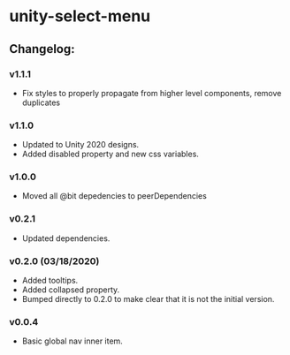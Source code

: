 # unity-select-menu

## Changelog:

### v1.1.1
- Fix styles to properly propagate from higher level components, remove duplicates

### v1.1.0
- Updated to Unity 2020 designs.
- Added disabled property and new css variables.

### v1.0.0
- Moved all @bit depedencies to peerDependencies

### v0.2.1
- Updated dependencies.

### v0.2.0 (03/18/2020)
- Added tooltips.
- Added collapsed property.
- Bumped directly to 0.2.0 to make clear that it is not the initial version.

### v0.0.4
- Basic global nav inner item.
